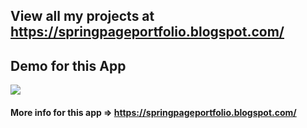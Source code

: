 ## View all my projects at https://springpageportfolio.blogspot.com/

## Demo for this App

[![](https://farm2.staticflickr.com/1755/28917644948_ec8b034344_z.jpg)](http://www.youtube.com/watch?v=8vzB3ZuwRnc "")

#### More info for this app => https://springpageportfolio.blogspot.com/
